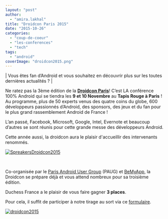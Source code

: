 ```yaml
---
layout: "post"
author: 
  - "amira.lakhal"
title: "Droidcon Paris 2015"
date: "2015-10-26"
categories: 
  - "coup-de-coeur"
  - "les-conferences"
  - "tech"
tags: 
  - "android"
coverImage: "droidcon2015.png"
---
```


| Vous êtes fan d’Android et vous souhaitez en découvrir plus sur les toutes dernières actualités ? |

Ne ratez pas la 3ème édition de la **[Droidcon Paris](http://droidcon.fr/)**! C’est LA conférence 100% Android qui se tiendra les **9 et 10 Novembre** au **Tapis Rouge à Paris** ! Au programme, plus de 50 experts venus des quatre coins du globe, 600 développeurs passionnés d’Android, des sponsors, des jeux et du fan pour le plus grand rassemblement Android de France !

L’an passé, Facebook, Microsoft, Google, Intel, Evernote et beaucoup d’autres se sont réunis pour cette grande messe des développeurs Android.

Cette année aussi, la droidcon aura le plaisir d'accueillir des intervenants renommés.

[![SpreakersDroidcon2015](/assets/2015/10/2015-10-26-droidcon-paris-2015/SpreakersDroidcon2015.png)](/assets/2015/10/2015-10-26-droidcon-paris-2015/SpreakersDroidcon2015.png)

 

Co-organisée par le [Paris Android User Group](http://www.paug.fr/) (PAUG) et [BeMyApp](http://events.bemyapp.com/), la Droidcon se prépare déjà et vous attend nombreux pour sa troisième édition.

Duchess France a le plaisir de vous faire gagner **3 places**.

Pour cela, il suffit de participer à notre tirage au sort via ce [formulaire](https://docs.google.com/forms/d/1D--BZ53gql9yRSpW7CG2l-xHa36wKsUbBNU3OJ8W4RQ/viewform).

[![droidcon2015](/assets/2015/10/2015-10-26-droidcon-paris-2015/droidcon2015.png)](/assets/2015/10/2015-10-26-droidcon-paris-2015/droidcon2015.png)
